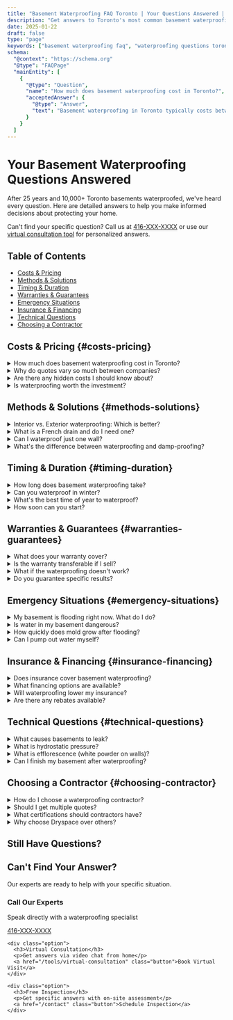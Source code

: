 ```yaml
---
title: "Basement Waterproofing FAQ Toronto | Your Questions Answered | Dryspace"
description: "Get answers to Toronto's most common basement waterproofing questions. Costs, methods, warranties, timing, and more. 25 years of expertise in one comprehensive guide."
date: 2025-01-22
draft: false
type: "page"
keywords: ["basement waterproofing faq", "waterproofing questions toronto", "basement repair faq", "waterproofing cost questions", "how long does waterproofing take"]
schema:
  "@context": "https://schema.org"
  "@type": "FAQPage"
  "mainEntity": [
    {
      "@type": "Question",
      "name": "How much does basement waterproofing cost in Toronto?",
      "acceptedAnswer": {
        "@type": "Answer",
        "text": "Basement waterproofing in Toronto typically costs between $3,500-$15,000, depending on the size of your basement, severity of issues, and method chosen. Interior waterproofing averages $70-$150 per linear foot, while exterior waterproofing ranges from $150-$300 per linear foot."
      }
    }
  ]
---
```


# Your Basement Waterproofing Questions Answered

After 25 years and 10,000+ Toronto basements waterproofed, we've heard every question. Here are detailed answers to help you make informed decisions about protecting your home.

<div class="faq-intro">
  <p>Can't find your specific question? Call us at <a href="tel:416-XXX-XXXX">416-XXX-XXXX</a> or use our <a href="/tools/virtual-consultation">virtual consultation tool</a> for personalized answers.</p>
</div>

## Table of Contents

<nav class="faq-navigation">
  <ul>
    <li><a href="#costs-pricing">Costs & Pricing</a></li>
    <li><a href="#methods-solutions">Methods & Solutions</a></li>
    <li><a href="#timing-duration">Timing & Duration</a></li>
    <li><a href="#warranties-guarantees">Warranties & Guarantees</a></li>
    <li><a href="#emergency-situations">Emergency Situations</a></li>
    <li><a href="#insurance-financing">Insurance & Financing</a></li>
    <li><a href="#technical-questions">Technical Questions</a></li>
    <li><a href="#choosing-contractor">Choosing a Contractor</a></li>
  </ul>
</nav>

## Costs & Pricing {#costs-pricing}

<div class="faq-section">
  <details>
    <summary>How much does basement waterproofing cost in Toronto?</summary>
    <div class="answer">
      <p>Basement waterproofing costs in Toronto vary based on several factors:</p>
      <ul>
        <li><strong>Interior Waterproofing:</strong> $3,500 - $9,000 for average homes</li>
        <li><strong>Exterior Waterproofing:</strong> $10,000 - $20,000 for full perimeter</li>
        <li><strong>Crack Injection:</strong> $500 - $1,500 per crack</li>
        <li><strong>Sump Pump Installation:</strong> $2,000 - $4,500</li>
        <li><strong>French Drain System:</strong> $3,000 - $6,000</li>
      </ul>
      <p>Factors affecting price include basement size, foundation type, severity of water issues, and neighborhood-specific challenges (e.g., The Beaches high water table adds 15-20% to costs).</p>
      <a href="/tools/cost-calculator" class="button small">Calculate Your Cost</a>
    </div>
  </details>

  <details>
    <summary>Why do quotes vary so much between companies?</summary>
    <div class="answer">
      <p>Price variations often reflect:</p>
      <ul>
        <li><strong>Scope Differences:</strong> Some quotes may not include all necessary work</li>
        <li><strong>Quality of Materials:</strong> Premium membranes vs. basic coatings</li>
        <li><strong>Warranty Terms:</strong> Lifetime transferable vs. limited warranties</li>
        <li><strong>Experience Level:</strong> Specialized expertise vs. general contractors</li>
        <li><strong>Hidden Costs:</strong> Watch for disposal fees, permits, or "unexpected" charges</li>
      </ul>
      <p>Always compare the complete scope, not just the bottom line. The cheapest quote often becomes the most expensive when problems recur.</p>
    </div>
  </details>

  <details>
    <summary>Are there any hidden costs I should know about?</summary>
    <div class="answer">
      <p>Legitimate additional costs might include:</p>
      <ul>
        <li>Permit fees ($150-$500 depending on scope)</li>
        <li>Concrete disposal for exterior work ($500-$1,500)</li>
        <li>Landscaping restoration after exterior waterproofing</li>
        <li>Electrical work if sump pump requires new circuit ($500-$1,000)</li>
        <li>Mold remediation if discovered during work</li>
      </ul>
      <p>At Dryspace, we identify all potential costs during inspection. Our quotes are comprehensive with no surprise charges.</p>
    </div>
  </details>

  <details>
    <summary>Is waterproofing worth the investment?</summary>
    <div class="answer">
      <p>Absolutely. Consider the return on investment:</p>
      <ul>
        <li><strong>Prevented Damage:</strong> Average flood costs $42,000 in Toronto</li>
        <li><strong>Home Value:</strong> Increases property value by 5-10%</li>
        <li><strong>Insurance Savings:</strong> 10-15% reduction with waterproofing certificate</li>
        <li><strong>Energy Savings:</strong> Dry basements are 15% more efficient</li>
        <li><strong>Usable Space:</strong> Adds 500-1,500 sq ft of livable area</li>
      </ul>
      <p>Most homeowners see ROI within 3-5 years through prevented damage alone.</p>
      <a href="/tools/roi-calculator" class="button small">Calculate Your ROI</a>
    </div>
  </details>
</div>

## Methods & Solutions {#methods-solutions}

<div class="faq-section">
  <details>
    <summary>Interior vs. Exterior waterproofing: Which is better?</summary>
    <div class="answer">
      <p>Both methods are effective, but serve different purposes:</p>
      
      <h4>Interior Waterproofing:</h4>
      <ul>
        <li>✓ Works year-round (even in winter)</li>
        <li>✓ Less invasive, no excavation needed</li>
        <li>✓ More affordable ($3,500-$9,000)</li>
        <li>✓ Perfect for finished basements</li>
        <li>✗ Manages water, doesn't stop it from entering walls</li>
      </ul>
      
      <h4>Exterior Waterproofing:</h4>
      <ul>
        <li>✓ Stops water at the source</li>
        <li>✓ Protects foundation structure</li>
        <li>✓ Best long-term solution</li>
        <li>✗ More expensive ($10,000-$20,000)</li>
        <li>✗ Requires excavation and good weather</li>
      </ul>
      
      <p>Many Toronto homes benefit from interior systems due to our climate and urban constraints. Your specific situation determines the best approach.</p>
    </div>
  </details>

  <details>
    <summary>What is a French drain and do I need one?</summary>
    <div class="answer">
      <p>A French drain is a gravel-filled trench with perforated pipe that redirects water away from your foundation.</p>
      
      <h4>You likely need one if:</h4>
      <ul>
        <li>Water pools near your foundation</li>
        <li>Basement floods during heavy rain</li>
        <li>You have clay soil (common in Toronto)</li>
        <li>Your property slopes toward the house</li>
        <li>Neighbors have drainage systems</li>
      </ul>
      
      <h4>French Drain Benefits:</h4>
      <ul>
        <li>Reduces hydrostatic pressure</li>
        <li>Prevents surface water infiltration</li>
        <li>Works with existing waterproofing</li>
        <li>Can be integrated with landscaping</li>
      </ul>
      
      <p>Cost: $3,000-$6,000 for typical Toronto home</p>
    </div>
  </details>

  <details>
    <summary>Can I waterproof just one wall?</summary>
    <div class="answer">
      <p>While possible, waterproofing single walls is rarely recommended because:</p>
      <ul>
        <li>Water follows the path of least resistance</li>
        <li>Fixing one wall often redirects water to others</li>
        <li>Hydrostatic pressure affects entire foundation</li>
        <li>Partial solutions usually fail within 2-3 years</li>
      </ul>
      
      <p><strong>Exception:</strong> Isolated crack repairs can be effective if the crack is the only water entry point.</p>
      
      <p>We recommend comprehensive solutions for lasting protection. However, we can design phased approaches if budget is a concern.</p>
    </div>
  </details>

  <details>
    <summary>What's the difference between waterproofing and damp-proofing?</summary>
    <div class="answer">
      <h4>Damp-proofing:</h4>
      <ul>
        <li>Resists moisture vapor only</li>
        <li>Cannot withstand hydrostatic pressure</li>
        <li>Typically just coating or spray</li>
        <li>Building code minimum for new construction</li>
        <li>Often fails within 5-10 years</li>
      </ul>
      
      <h4>Waterproofing:</h4>
      <ul>
        <li>Stops liquid water under pressure</li>
        <li>Includes drainage and pump systems</li>
        <li>Multiple components work together</li>
        <li>Designed for Toronto's water table</li>
        <li>Lasts 25+ years with warranty</li>
      </ul>
      
      <p>Most Toronto homes need true waterproofing, not just damp-proofing, due to our high water tables and clay soil.</p>
    </div>
  </details>
</div>

## Timing & Duration {#timing-duration}

<div class="faq-section">
  <details>
    <summary>How long does basement waterproofing take?</summary>
    <div class="answer">
      <p>Project duration depends on the method and scope:</p>
      
      <h4>Interior Waterproofing:</h4>
      <ul>
        <li>Small basement (under 1000 sq ft): 2-3 days</li>
        <li>Average basement (1000-1500 sq ft): 3-4 days</li>
        <li>Large basement (over 1500 sq ft): 4-5 days</li>
      </ul>
      
      <h4>Exterior Waterproofing:</h4>
      <ul>
        <li>Single wall: 3-5 days</li>
        <li>Full perimeter: 7-10 days</li>
        <li>Weather dependent (no work in rain/freeze)</li>
      </ul>
      
      <h4>Other Services:</h4>
      <ul>
        <li>Crack injection: 2-4 hours per crack</li>
        <li>Sump pump installation: 1 day</li>
        <li>French drain: 2-3 days</li>
      </ul>
      
      <p>We provide detailed timelines during consultation and stick to them.</p>
    </div>
  </details>

  <details>
    <summary>Can you waterproof in winter?</summary>
    <div class="answer">
      <p>Yes! We waterproof year-round in Toronto:</p>
      
      <h4>Winter-Suitable Methods:</h4>
      <ul>
        <li>✓ Interior waterproofing (heated workspace)</li>
        <li>✓ Crack injection (special cold-weather materials)</li>
        <li>✓ Sump pump installation</li>
        <li>✓ Interior French drains</li>
      </ul>
      
      <h4>Winter Limitations:</h4>
      <ul>
        <li>✗ Exterior excavation (frozen ground)</li>
        <li>✗ Exterior membrane application (needs +5°C)</li>
        <li>✗ Concrete work in extreme cold</li>
      </ul>
      
      <p>We use heated equipment and winter-grade materials. Don't wait for spring - winter damage compounds quickly.</p>
      <a href="/campaigns/winter-emergency" class="button small">Learn About Winter Service</a>
    </div>
  </details>

  <details>
    <summary>What's the best time of year to waterproof?</summary>
    <div class="answer">
      <p>Each season has advantages:</p>
      
      <h4>Spring (March-May):</h4>
      <ul>
        <li>✓ Problems visible from winter/thaw</li>
        <li>✗ Busy season, longer wait times</li>
        <li>✗ Wet conditions can delay exterior work</li>
      </ul>
      
      <h4>Summer (June-August):</h4>
      <ul>
        <li>✓ Ideal for exterior waterproofing</li>
        <li>✓ Fast drying times</li>
        <li>✗ Vacation schedules can complicate</li>
      </ul>
      
      <h4>Fall (September-November):</h4>
      <ul>
        <li>✓ BEST TIME - prevent winter damage</li>
        <li>✓ Good weather, better availability</li>
        <li>✓ Often special pricing</li>
      </ul>
      
      <h4>Winter (December-February):</h4>
      <ul>
        <li>✓ Immediate availability</li>
        <li>✓ Interior work unaffected</li>
        <li>✗ Limited to interior solutions</li>
      </ul>
      
      <p><strong>Our recommendation:</strong> Fall waterproofing prevents winter damage and spring flooding.</p>
    </div>
  </details>

  <details>
    <summary>How soon can you start?</summary>
    <div class="answer">
      <p>Our typical scheduling:</p>
      <ul>
        <li><strong>Emergency flooding:</strong> Same day response</li>
        <li><strong>Urgent repairs:</strong> Within 48-72 hours</li>
        <li><strong>Standard projects:</strong> 5-10 business days</li>
        <li><strong>Large exterior jobs:</strong> 2-3 weeks</li>
      </ul>
      
      <p>Factors affecting start times:</p>
      <ul>
        <li>Season (spring is busiest)</li>
        <li>Weather conditions</li>
        <li>Permit requirements</li>
        <li>Your preferred timing</li>
      </ul>
      
      <p>We offer evening and weekend work for urgent situations.</p>
    </div>
  </details>
</div>

## Warranties & Guarantees {#warranties-guarantees}

<div class="faq-section">
  <details>
    <summary>What does your warranty cover?</summary>
    <div class="answer">
      <p>Our comprehensive warranty includes:</p>
      
      <h4>Lifetime Warranty Coverage:</h4>
      <ul>
        <li>Interior waterproofing systems</li>
        <li>Water infiltration through treated areas</li>
        <li>Sump pump performance (mechanical parts separate)</li>
        <li>Workmanship and installation</li>
      </ul>
      
      <h4>25-Year Warranty:</h4>
      <ul>
        <li>Exterior waterproofing membranes</li>
        <li>Foundation crack repairs</li>
        <li>French drain systems</li>
      </ul>
      
      <h4>NOT Covered:</h4>
      <ul>
        <li>Flood damage from untreated areas</li>
        <li>Plumbing leaks or burst pipes</li>
        <li>Surface water from improper grading</li>
        <li>Acts of God or extreme events</li>
      </ul>
      
      <p>Warranty is transferable to new owners, adding value when selling.</p>
    </div>
  </details>

  <details>
    <summary>Is the warranty transferable if I sell?</summary>
    <div class="answer">
      <p>Yes! Our warranties are fully transferable:</p>
      
      <h4>Transfer Process:</h4>
      <ol>
        <li>Notify us of pending sale</li>
        <li>We provide transfer documentation</li>
        <li>Free inspection for new owners</li>
        <li>Warranty continues with same terms</li>
      </ol>
      
      <h4>Benefits for Selling:</h4>
      <ul>
        <li>Major selling point for buyers</li>
        <li>Prevents inspection issues</li>
        <li>Often adds $10,000+ to sale price</li>
        <li>Speeds up closing process</li>
      </ul>
      
      <p>We've transferred over 500 warranties to happy new homeowners.</p>
    </div>
  </details>

  <details>
    <summary>What if the waterproofing doesn't work?</summary>
    <div class="answer">
      <p>We stand behind our work 100%:</p>
      
      <h4>Immediate Response:</h4>
      <ul>
        <li>24/7 emergency line for warranty calls</li>
        <li>Inspector on-site within 48 hours</li>
        <li>Immediate temporary measures if needed</li>
      </ul>
      
      <h4>Resolution Process:</h4>
      <ol>
        <li>Diagnose the specific issue</li>
        <li>Determine if covered by warranty</li>
        <li>Fix at no charge if covered</li>
        <li>Provide solutions if new issue</li>
      </ol>
      
      <p>In 25 years, our warranty callback rate is under 2%. When issues arise, we resolve them quickly and completely.</p>
    </div>
  </details>

  <details>
    <summary>Do you guarantee specific results?</summary>
    <div class="answer">
      <p>Yes, we provide specific performance guarantees:</p>
      
      <h4>Our Guarantees:</h4>
      <ul>
        <li>✓ No water infiltration through treated areas</li>
        <li>✓ Dry basement during normal conditions</li>
        <li>✓ Proper system operation</li>
        <li>✓ No moisture through foundation walls</li>
      </ul>
      
      <h4>Conditional Factors:</h4>
      <ul>
        <li>Proper maintenance performed</li>
        <li>No changes to property drainage</li>
        <li>Plumbing systems maintained</li>
        <li>Extreme weather exclusions</li>
      </ul>
      
      <p>We're so confident, we offer: "If water enters through our system, we fix it free - forever."</p>
    </div>
  </details>
</div>

## Emergency Situations {#emergency-situations}

<div class="faq-section">
  <details>
    <summary>My basement is flooding right now. What do I do?</summary>
    <div class="answer">
      <h4>Immediate Actions:</h4>
      <ol>
        <li><strong>SAFETY:</strong> Turn off electricity to basement</li>
        <li><strong>STOP SOURCE:</strong> Shut off main water if internal</li>
        <li><strong>CALL US:</strong> 416-XXX-XXXX for emergency response</li>
        <li><strong>DOCUMENT:</strong> Take photos for insurance</li>
        <li><strong>PROTECT:</strong> Move valuables if safe</li>
      </ol>
      
      <h4>Do NOT:</h4>
      <ul>
        <li>Enter deep water (electrical hazard)</li>
        <li>Use regular vacuum (electrocution risk)</li>
        <li>Wait to call (damage compounds hourly)</li>
        <li>Throw anything away before documenting</li>
      </ul>
      
      <p>We arrive within 45 minutes on average with pumps and equipment.</p>
      <a href="/campaigns/flooded-basement-emergency" class="button urgent">Emergency Info</a>
    </div>
  </details>

  <details>
    <summary>Is water in my basement dangerous?</summary>
    <div class="answer">
      <p>Yes, basement water poses several risks:</p>
      
      <h4>Immediate Dangers:</h4>
      <ul>
        <li>⚡ Electrical shock from submerged outlets</li>
        <li>💨 Sewer gas from backups</li>
        <li>🧊 Slip and fall hazards</li>
        <li>🏚️ Structural instability</li>
      </ul>
      
      <h4>Health Risks (24-48 hours):</h4>
      <ul>
        <li>🦠 Mold growth begins</li>
        <li>🤧 Respiratory issues</li>
        <li>🦟 Pest attraction</li>
        <li>☣️ Bacteria from sewage</li>
      </ul>
      
      <h4>Long-term Damage:</h4>
      <ul>
        <li>Foundation deterioration</li>
        <li>Toxic black mold</li>
        <li>Permanent structural damage</li>
        <li>Decreased home value</li>
      </ul>
      
      <p>Never ignore water in your basement - address it immediately.</p>
    </div>
  </details>

  <details>
    <summary>How quickly does mold grow after flooding?</summary>
    <div class="answer">
      <p>Mold growth timeline in Toronto basements:</p>
      
      <h4>The 24-72 Hour Rule:</h4>
      <ul>
        <li><strong>0-24 hours:</strong> Spores activate in moisture</li>
        <li><strong>24-48 hours:</strong> Visible growth begins</li>
        <li><strong>48-72 hours:</strong> Rapid colonization</li>
        <li><strong>3-7 days:</strong> Major infestation</li>
        <li><strong>1-2 weeks:</strong> Structural damage</li>
      </ul>
      
      <h4>Factors Accelerating Growth:</h4>
      <ul>
        <li>Warm temperatures (20-30°C)</li>
        <li>Poor ventilation</li>
        <li>Organic materials (drywall, wood)</li>
        <li>Previous mold presence</li>
      </ul>
      
      <p><strong>Critical:</strong> Professional drying within 24 hours prevents most mold. Our emergency response includes antimicrobial treatment.</p>
    </div>
  </details>

  <details>
    <summary>Can I pump out water myself?</summary>
    <div class="answer">
      <p>While possible, DIY pumping has risks:</p>
      
      <h4>Safety Concerns:</h4>
      <ul>
        <li>Electrical hazards in standing water</li>
        <li>Contaminated water exposure</li>
        <li>Structural damage from rapid pumping</li>
        <li>Hidden hazards under water</li>
      </ul>
      
      <h4>Technical Issues:</h4>
      <ul>
        <li>Inadequate pump capacity</li>
        <li>Improper discharge location</li>
        <li>Missing hidden water pockets</li>
        <li>No moisture extraction from materials</li>
      </ul>
      
      <h4>If You Must DIY:</h4>
      <ul>
        <li>Ensure power is OFF</li>
        <li>Wear protective equipment</li>
        <li>Pump gradually (prevent wall collapse)</li>
        <li>Document for insurance</li>
      </ul>
      
      <p><strong>Recommendation:</strong> Professional extraction is safer and more thorough.</p>
    </div>
  </details>
</div>

## Insurance & Financing {#insurance-financing}

<div class="faq-section">
  <details>
    <summary>Does insurance cover basement waterproofing?</summary>
    <div class="answer">
      <p>Coverage depends on the situation:</p>
      
      <h4>Usually Covered:</h4>
      <ul>
        <li>✓ Sudden burst pipes or plumbing</li>
        <li>✓ Sewer backup (with rider)</li>
        <li>✓ Some storm damage</li>
        <li>✓ Accidental discharge</li>
      </ul>
      
      <h4>Usually NOT Covered:</h4>
      <ul>
        <li>✗ Gradual seepage</li>
        <li>✗ Groundwater infiltration</li>
        <li>✗ Poor maintenance</li>
        <li>✗ Preventive waterproofing</li>
      </ul>
      
      <h4>How We Help:</h4>
      <ul>
        <li>Direct insurance billing when covered</li>
        <li>Documentation for claims</li>
        <li>Maximize your coverage</li>
        <li>Appeal assistance for denials</li>
      </ul>
      
      <p>We work with all major insurers and know how to get claims approved.</p>
      <a href="/campaigns/insurance-claims" class="button small">Insurance Help</a>
    </div>
  </details>

  <details>
    <summary>What financing options are available?</summary>
    <div class="answer">
      <p>We offer flexible financing to make waterproofing affordable:</p>
      
      <h4>Financing Options:</h4>
      <ul>
        <li><strong>0% for 12 months:</strong> No interest if paid within year</li>
        <li><strong>Low monthly payments:</strong> From $89/month</li>
        <li><strong>Extended terms:</strong> Up to 10 years available</li>
        <li><strong>No prepayment penalties:</strong> Pay off anytime</li>
      </ul>
      
      <h4>Quick Approval Process:</h4>
      <ul>
        <li>Apply online or by phone</li>
        <li>Decision in minutes</li>
        <li>No impact on credit to check rates</li>
        <li>Funds available immediately</li>
      </ul>
      
      <p>Most customers pay less monthly than their hydro bill while protecting their biggest investment.</p>
      <a href="/tools/financing-calculator" class="button small">Calculate Payments</a>
    </div>
  </details>

  <details>
    <summary>Will waterproofing lower my insurance?</summary>
    <div class="answer">
      <p>Yes! Most Toronto homeowners save 10-15% on premiums:</p>
      
      <h4>Insurance Benefits:</h4>
      <ul>
        <li>Reduced flood risk = lower premiums</li>
        <li>Some insurers require waterproofing</li>
        <li>Prevents coverage cancellation</li>
        <li>Qualifies for better policies</li>
      </ul>
      
      <h4>Documentation We Provide:</h4>
      <ul>
        <li>Waterproofing certificate</li>
        <li>Detailed system specifications</li>
        <li>Warranty documentation</li>
        <li>Inspection reports</li>
      </ul>
      
      <p>Average annual savings: $200-400 on home insurance. The system often pays for itself through insurance savings and prevented claims.</p>
    </div>
  </details>

  <details>
    <summary>Are there any rebates available?</summary>
    <div class="answer">
      <p>Yes, several programs help offset costs:</p>
      
      <h4>City of Toronto Rebates:</h4>
      <ul>
        <li><strong>Basement Flooding Protection Subsidy:</strong> Up to $3,400</li>
        <li>Covers backwater valves, sump pumps</li>
        <li>Must use licensed contractor</li>
        <li>Pre-approval required</li>
      </ul>
      
      <h4>Other Programs:</h4>
      <ul>
        <li>Some insurance companies offer rebates</li>
        <li>Energy efficiency rebates for dry basements</li>
        <li>Property tax relief in flood-prone areas</li>
      </ul>
      
      <p>We handle rebate applications and ensure you get maximum benefits.</p>
    </div>
  </details>
</div>

## Technical Questions {#technical-questions}

<div class="faq-section">
  <details>
    <summary>What causes basements to leak?</summary>
    <div class="answer">
      <p>Toronto basements face unique challenges:</p>
      
      <h4>Natural Causes:</h4>
      <ul>
        <li><strong>Hydrostatic pressure:</strong> Water table pushing against walls</li>
        <li><strong>Clay soil:</strong> Expands when wet, contracts when dry</li>
        <li><strong>Surface water:</strong> Poor grading directs water to foundation</li>
        <li><strong>Seasonal changes:</strong> Freeze-thaw cycles crack foundations</li>
      </ul>
      
      <h4>Structural Issues:</h4>
      <ul>
        <li>Foundation cracks from settling</li>
        <li>Deteriorating waterproofing (10-15 year lifespan)</li>
        <li>Clogged or missing weeping tiles</li>
        <li>Window well drainage problems</li>
      </ul>
      
      <h4>Toronto-Specific:</h4>
      <ul>
        <li>High water tables near lake</li>
        <li>Aging infrastructure (100+ year sewers)</li>
        <li>Combined sewers backing up</li>
        <li>Former industrial land issues</li>
      </ul>
    </div>
  </details>

  <details>
    <summary>What is hydrostatic pressure?</summary>
    <div class="answer">
      <p>Hydrostatic pressure is water pressure against your foundation:</p>
      
      <h4>How It Works:</h4>
      <ul>
        <li>Water in soil creates outward pressure</li>
        <li>Pressure increases with depth</li>
        <li>Can reach 500+ lbs per square foot</li>
        <li>Forces water through tiny cracks</li>
      </ul>
      
      <h4>Toronto's Challenge:</h4>
      <ul>
        <li>High water tables increase pressure</li>
        <li>Clay soil holds water against walls</li>
        <li>Can't be stopped by coatings alone</li>
        <li>Requires drainage to relieve</li>
      </ul>
      
      <h4>Solutions:</h4>
      <ul>
        <li>Interior drainage systems</li>
        <li>Exterior waterproofing</li>
        <li>Sump pumps to lower water table</li>
        <li>Proper grading and drainage</li>
      </ul>
    </div>
  </details>

  <details>
    <summary>What is efflorescence (white powder on walls)?</summary>
    <div class="answer">
      <p>Efflorescence is mineral deposits from water evaporation:</p>
      
      <h4>What It Indicates:</h4>
      <ul>
        <li>Active water infiltration</li>
        <li>Moisture moving through concrete</li>
        <li>High moisture levels in walls</li>
        <li>Need for waterproofing</li>
      </ul>
      
      <h4>Common Locations:</h4>
      <ul>
        <li>Foundation walls</li>
        <li>Floor-wall joints</li>
        <li>Around cracks</li>
        <li>Near windows</li>
      </ul>
      
      <h4>Important Notes:</h4>
      <ul>
        <li>Not harmful itself, but indicates problems</li>
        <li>Cleaning doesn't solve underlying issue</li>
        <li>Will return without waterproofing</li>
        <li>Can deteriorate concrete over time</li>
      </ul>
      
      <p>Efflorescence is your basement's cry for help - don't ignore it.</p>
    </div>
  </details>

  <details>
    <summary>Can I finish my basement after waterproofing?</summary>
    <div class="answer">
      <p>Absolutely! Waterproofing is essential BEFORE finishing:</p>
      
      <h4>Why Waterproof First:</h4>
      <ul>
        <li>Protects your investment</li>
        <li>Prevents mold in walls</li>
        <li>Required by building code</li>
        <li>Allows warranty coverage</li>
      </ul>
      
      <h4>Finishing Considerations:</h4>
      <ul>
        <li>Wait 30 days after waterproofing</li>
        <li>Use moisture-resistant materials</li>
        <li>Maintain access to systems</li>
        <li>Include proper ventilation</li>
      </ul>
      
      <h4>Design Tips:</h4>
      <ul>
        <li>Removable panels for sump access</li>
        <li>Moisture barriers behind walls</li>
        <li>Raised subfloors recommended</li>
        <li>Avoid wood directly on concrete</li>
      </ul>
      
      <p>We provide finishing guidelines with every installation.</p>
    </div>
  </details>
</div>

## Choosing a Contractor {#choosing-contractor}

<div class="faq-section">
  <details>
    <summary>How do I choose a waterproofing contractor?</summary>
    <div class="answer">
      <h4>Essential Qualifications:</h4>
      <ul>
        <li>✓ Licensed and insured in Ontario</li>
        <li>✓ 10+ years experience minimum</li>
        <li>✓ BBB accreditation</li>
        <li>✓ Manufacturer certifications</li>
        <li>✓ Local references available</li>
      </ul>
      
      <h4>Red Flags to Avoid:</h4>
      <ul>
        <li>✗ Door-to-door sales</li>
        <li>✗ Pressure tactics</li>
        <li>✗ Cash-only deals</li>
        <li>✗ No written warranty</li>
        <li>✗ Extremely low prices</li>
      </ul>
      
      <h4>Questions to Ask:</h4>
      <ul>
        <li>How many basements in my neighborhood?</li>
        <li>What's included in warranty?</li>
        <li>Who does the actual work?</li>
        <li>What happens if it fails?</li>
      </ul>
      
      <p>Dryspace: Licensed, insured, 25 years, 10,000+ homes, lifetime warranty.</p>
    </div>
  </details>

  <details>
    <summary>Should I get multiple quotes?</summary>
    <div class="answer">
      <p>Yes, but compare properly:</p>
      
      <h4>What to Compare:</h4>
      <ul>
        <li>Scope of work (apples to apples)</li>
        <li>Materials quality and brands</li>
        <li>Warranty terms and length</li>
        <li>Company reputation and reviews</li>
        <li>Timeline and disruption</li>
      </ul>
      
      <h4>Warning Signs:</h4>
      <ul>
        <li>Quotes varying by more than 50%</li>
        <li>Refusal to put details in writing</li>
        <li>Different solutions without explanation</li>
        <li>High-pressure sales tactics</li>
      </ul>
      
      <h4>Our Approach:</h4>
      <ul>
        <li>Detailed written quotes</li>
        <li>Clear scope explanation</li>
        <li>No hidden costs</li>
        <li>Valid for 30 days</li>
      </ul>
    </div>
  </details>

  <details>
    <summary>What certifications should contractors have?</summary>
    <div class="answer">
      <h4>Required in Ontario:</h4>
      <ul>
        <li>Business license and registration</li>
        <li>Liability insurance ($2M minimum)</li>
        <li>WSIB coverage for workers</li>
        <li>Building permit capabilities</li>
      </ul>
      
      <h4>Industry Certifications:</h4>
      <ul>
        <li>Manufacturer training (Tremco, Soprema, etc.)</li>
        <li>Concrete repair certifications</li>
        <li>Confined space training</li>
        <li>Mold remediation certification</li>
      </ul>
      
      <h4>Dryspace Credentials:</h4>
      <ul>
        <li>✓ All required licenses</li>
        <li>✓ $5M liability coverage</li>
        <li>✓ Factory-trained installers</li>
        <li>✓ BBB A+ rating</li>
        <li>✓ Industry association members</li>
      </ul>
    </div>
  </details>

  <details>
    <summary>Why choose Dryspace over others?</summary>
    <div class="answer">
      <h4>25 Years of Toronto Expertise:</h4>
      <ul>
        <li>10,000+ basements waterproofed</li>
        <li>Neighborhood-specific knowledge</li>
        <li>Proven solutions for Toronto challenges</li>
        <li>Local reputation and references</li>
      </ul>
      
      <h4>Superior Service:</h4>
      <ul>
        <li>24/7 emergency response</li>
        <li>Lifetime transferable warranty</li>
        <li>No subcontractors - our trained teams</li>
        <li>Insurance claim assistance</li>
      </ul>
      
      <h4>Innovation Leader:</h4>
      <ul>
        <li>Proprietary ClimateGuard™ technology</li>
        <li>Advanced diagnostic equipment</li>
        <li>Continuous training and improvement</li>
        <li>Green solutions available</li>
      </ul>
      
      <h4>Peace of Mind:</h4>
      <ul>
        <li>Fixed pricing - no surprises</li>
        <li>Clean, respectful crews</li>
        <li>Minimal disruption</li>
        <li>Follow-up service included</li>
      </ul>
    </div>
  </details>
</div>

## Still Have Questions?

<div class="faq-cta">
  <h2>Can't Find Your Answer?</h2>
  <p>Our experts are ready to help with your specific situation.</p>
  
  <div class="contact-options">
    <div class="option">
      <h3>Call Our Experts</h3>
      <p>Speak directly with a waterproofing specialist</p>
      <a href="tel:416-XXX-XXXX" class="button primary">416-XXX-XXXX</a>
    </div>
    
    <div class="option">
      <h3>Virtual Consultation</h3>
      <p>Get answers via video chat from home</p>
      <a href="/tools/virtual-consultation" class="button">Book Virtual Visit</a>
    </div>
    
    <div class="option">
      <h3>Free Inspection</h3>
      <p>Get specific answers with on-site assessment</p>
      <a href="/contact" class="button">Schedule Inspection</a>
    </div>
  </div>
</div>